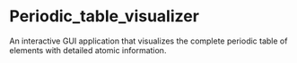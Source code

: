 # Periodic_table_visualizer
An interactive GUI application that visualizes the complete periodic table of elements with detailed atomic information.

